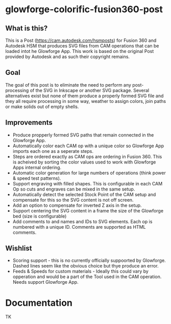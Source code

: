 # glowforge-colorific-fusion360-post

## What is this?
This is a Post (https://cam.autodesk.com/hsmposts) for Fusion 360 and Autodesk HSM that produces SVG files from CAM operations that can be loaded intot he Glowforge App.
This work is based on the original Post provided by Autodesk and as such their copyright remains.

## Goal
The goal of this post is to eliminate the need to perform any post-processing of the SVG in Inkscape or another SVG package. Several alternatives exist but none of them produce a properly formed SVG file and they all require processing in some way, weather to assign colors, join paths or make solids out of empty shells.

## Improvements
* Produce propperly formed SVG paths that remain connected in the Glowforge App.
* Automatically color each CAM op with a unique color so Glowforge App imports each one as a seperate steps.
* Steps are ordered exactly as CAM ops are ordering in Fusion 360. This is acheived by sorting the color values used to work with Glowforge Apps internal ordering.
* Automatic color generation for large numbers of operations (think power & speed test patterns).
* Support engraving with filled shapes. This is configurable in each CAM Op so cuts and engraves can be mixed in the same setup.
* Automatically detect the selected Stock Point of the CAM setup and compensate for this so the SVG content is not off screen.
* Add an option to compensate for inverted Z axis in the setup.
* Support centering the SVG content in a frame the size of the Glowforge bed (size is configurable)
* Add comments to and names and IDs to SVG elements. Each op is numbered with a unique ID. Comments are supported as HTML comments.

## Wishlist
* Scoring support - this is no currently officially suppoorted by Glowforge. Dashed lines seem like the obvious choice but thye produce an error.
* Feeds & Speeds for custom materials - Ideally this could vary by opperation and would be a part of the Tool used in the CAM operation. Needs support Glowforge App.

# Documentation
TK
